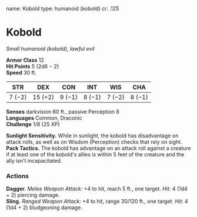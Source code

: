 name: Kobold
type: humanoid (kobold)
cr: .125

# Kobold 
_Small humanoid (kobold), lawful evil_

**Armor Class** 12    
**Hit Points** 5 (2d6 − 2)    
**Speed** 30 ft. 

| STR     | DEX     | CON     | INT     | WIS     | CHA     |
|---------|---------|---------|---------|---------|---------|
| 7 (−2)  | 15 (+2) | 9 (−1)  | 8 (−1)  | 7 (−2)  | 8 (−1)  |

**Senses** darkvision 60 ft., passive Perception 8    
**Languages** Common, Draconic    
**Challenge** 1/8 (25 XP) 

**Sunlight Sensitivity.** While in sunlight, the kobold has disadvantage on attack rolls, as well as on Wisdom (Perception) checks that rely on sight.    
**Pack Tactics.** The kobold has advantage on an attack roll against a creature if at least one of the kobold's allies is within 5 feet of the creature and the ally isn't incapacitated. 

### Actions 
**Dagger.** _Melee Weapon Attack:_ +4 to hit, reach 5 ft., one target. _Hit:_ 4 (1d4 + 2) piercing damage.    
**Sling.** _Ranged Weapon Attack:_ +4 to hit, range 30/120 ft., one target. _Hit:_ 4 (1d4 + 2) bludgeoning damage.